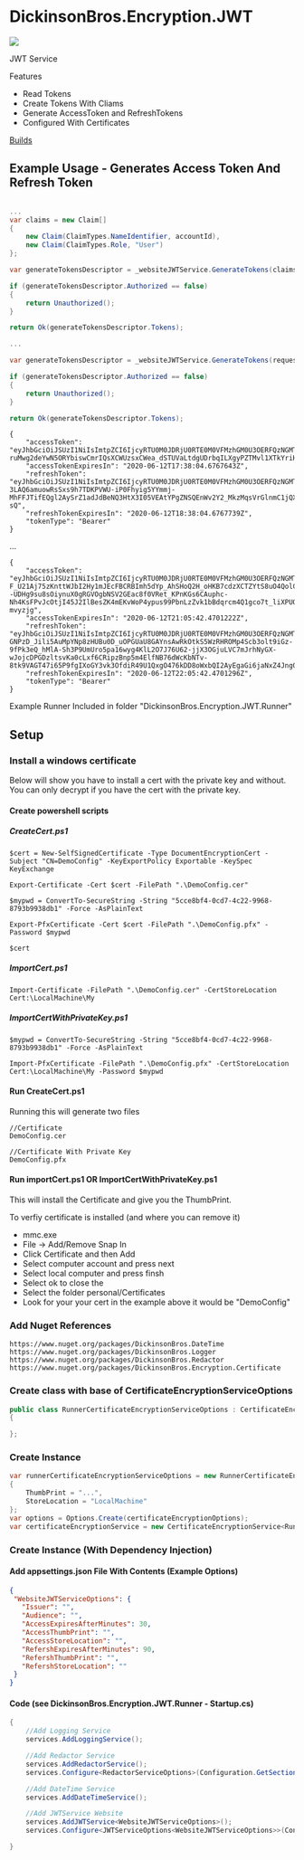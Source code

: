 # DickinsonBros.Encryption.JWT

<a href="https://www.nuget.org/packages/DickinsonBros.Encryption.JWT/">
    <img src="https://img.shields.io/nuget/v/DickinsonBros.Encryption.JWT">
</a>

JWT Service

Features
* Read Tokens
* Create Tokens With Cliams
* Generate AccessToken and RefreshTokens
* Configured With Certificates

<a href="https://dev.azure.com/marksamdickinson/DickinsonBros/_build?definitionScope=%5CDickinsonBros.Encryption.JWT">Builds</a>

<h2>Example Usage - Generates Access Token And Refresh Token</h2>

```C#

...
var claims = new Claim[]
{
    new Claim(ClaimTypes.NameIdentifier, accountId),
    new Claim(ClaimTypes.Role, "User")
};

var generateTokensDescriptor = _websiteJWTService.GenerateTokens(claims);

if (generateTokensDescriptor.Authorized == false)
{
    return Unauthorized();
}

return Ok(generateTokensDescriptor.Tokens);

...

var generateTokensDescriptor = _websiteJWTService.GenerateTokens(request.AccessToken, request.RefreshToken);

if (generateTokensDescriptor.Authorized == false)
{
    return Unauthorized();
}

return Ok(generateTokensDescriptor.Tokens);

```
    
    {
        "accessToken": "eyJhbGciOiJSUzI1NiIsImtpZCI6IjcyRTU0M0JDRjU0RTE0M0VFMzhGM0U3OERFQzNGMTQ1Q0E3ODI1QjIiLCJ0eXAiOiJKV1QifQ.eyJuYW1laWQiOiJEZW1vVXNlciIsInJvbGUiOiJVc2VyIiwibmJmIjoxNTkxOTgxNjg0LCJleHAiOjE1OTE5ODM0ODQsImlhdCI6MTU5MTk4MTY4NCwiaXNzIjoiQWNjb3VudCJ9.axwb-ruMwg2deYwN5ORYbiswCmrIQsXCWUzsxCWea_dSTUVaLtdgUDrbqILXgyPZTMvl1XTkYriHik75s5QErriw_TiL0a2C8I56PNyGaCSE0JeBPh3sv5VYrtEcXyATT7npvCL61GBsPpanOL51FgjNHGbGNUhLDKdrHuspitjYQn2N_r_zpJwlObcAC8k9nAZlWCXyODyontgO_wUBJhDU_1HtT9wjEAmY844T25FwihAIUbszK1pLOhNBEU7yw1H3RHGAJlvLI5HnMwZukEgbvP4u8_GT228l8XHBtsWJRJWazEtR4W8JH_FC9KkoSpDi4lroAoZo6zetJ07P_w",
        "accessTokenExpiresIn": "2020-06-12T17:38:04.6767643Z",
        "refreshToken": "eyJhbGciOiJSUzI1NiIsImtpZCI6IjcyRTU0M0JDRjU0RTE0M0VFMzhGM0U3OERFQzNGMTQ1Q0E3ODI1QjIiLCJ0eXAiOiJKV1QifQ.eyJuYW1laWQiOiJEZW1vVXNlciIsInJvbGUiOiJVc2VyIiwibmJmIjoxNTkxOTgxNjg0LCJleHAiOjE1OTE5ODcwODQsImlhdCI6MTU5MTk4MTY4NCwiaXNzIjoiQWNjb3VudCJ9.R0sJpt5zG624S41L2neAMqPkztzD703zwcqNgoGGZ5O8PtxNdROvr4hG6S_YqevSlZfuhu1M0tawCqm5UpGwEfVFK8jTNT7EkqqmNF28ggXte9j5uUAkk49HTv8J6m6ZihwcuQXm2kswom718YKajEDT4yqEdP0QfDB76IDk_6iFuKXUhGcXJCm2_H06_tWuorcNJfEfuO5zEAm5WLaHTmI4-3LAQ6amuowRsSxs9h7TDKPVWU-iP0Fhyig5YYmmj-MhFFJTifEQgl2AySrZ1adJdBeNQ3HtX3I05VEAtYPgZNSQEnWv2Y2_MkzMqsVrGlnmC1jQXdmjB4nNcdh-sQ",
        "refreshTokenExpiresIn": "2020-06-12T18:38:04.6767739Z",
        "tokenType": "Bearer"
    }
    
 ...
 
    {
        "accessToken": "eyJhbGciOiJSUzI1NiIsImtpZCI6IjcyRTU0M0JDRjU0RTE0M0VFMzhGM0U3OERFQzNGMTQ1Q0E3ODI1QjIiLCJ0eXAiOiJKV1QifQ.eyJuYW1laWQiOiJEZW1vVXNlciIsInJvbGUiOiJVc2VyIiwibmJmIjoxNTkxOTk0MTQyLCJleHAiOjE1OTE5OTU5NDIsImlhdCI6MTU5MTk5NDE0MiwiaXNzIjoiQWNjb3VudCIsImF1ZCI6IldlYnNpdGUifQ.Y2zUMMZaNZdMYZNuwespHSo-F_U21Aj75zKnttWJbI2Hy1mJEcFBCRBImh5dYp_AhSHoQ2H_oHKB7cdzXCTZYtS8uO4QolCF9ijsMPP_avRpV--UDHg9su8sOiynuX0gRGVOgbNSV2GEac8f0VRet_KPnKGs6CAuphc-Nh4KsFPvJcOtjI45J2IlBesZK4mEKvWoP4ypus99PbnLzZvk1bBdqrcm4Q1gco7t_liXPUOfjk7Q9WScfB5U6bzseWTIlDlrlXW5_9nqMfj_uHV3oZo9qHToTA_FVWbBMfGnmEF4dlV6OwAmPxMRUQIL6aSzr20EoPG2gsxAC2R-mvyzjg",
        "accessTokenExpiresIn": "2020-06-12T21:05:42.4701222Z",
        "refreshToken": "eyJhbGciOiJSUzI1NiIsImtpZCI6IjcyRTU0M0JDRjU0RTE0M0VFMzhGM0U3OERFQzNGMTQ1Q0E3ODI1QjIiLCJ0eXAiOiJKV1QifQ.eyJuYW1laWQiOiJEZW1vVXNlciIsInJvbGUiOiJVc2VyIiwibmJmIjoxNTkxOTk0MTQyLCJleHAiOjE1OTE5OTk1NDIsImlhdCI6MTU5MTk5NDE0MiwiaXNzIjoiQWNjb3VudCIsImF1ZCI6IldlYnNpdGUifQ.YBmTeM_gUePnl-GNPzD_Jili5AuMpYNp8zHUBu0D_uOPGUaU8GAYnsAwRkOtkS5WzRHROMp4Scb3olt9iGz-9fPk3eQ_hMlA-Sh3P9UmUro5pa16wyg4KlL2O7J76U62-jjX3OGjuLVC7mJrhNyGX-wJojcDPGDzltsvKa0cLxf6CRipzBnp5m4ElfNB76dWcKbNTv-8tk9VAGT47i65P9fgIXoGY3vk3OfdiR49U1QxgO476kDD8oWxbQI2AyEgaGi6jaNxZ4Jng0FFdeKjmNEQv8QIQCVj4XkHiD25HWFoCOapVAs20CoCecUSjUBotaOg4nlXaV8Ff0AinuQ1UQ",
        "refreshTokenExpiresIn": "2020-06-12T22:05:42.4701296Z",
        "tokenType": "Bearer"
    }

Example Runner Included in folder "DickinsonBros.Encryption.JWT.Runner"

<h2>Setup</h2>

<h3>Install a windows certificate</h3>

Below will show you have to install a cert with the private key and without.
You can only decrypt if you have the cert with the private key.

<h4>Create powershell scripts</h3>

<h5>CreateCert.ps1</h5>
    
    $cert = New-SelfSignedCertificate -Type DocumentEncryptionCert -Subject "CN=DemoConfig" -KeyExportPolicy Exportable -KeySpec KeyExchange

    Export-Certificate -Cert $cert -FilePath ".\DemoConfig.cer"

    $mypwd = ConvertTo-SecureString -String "5cce8bf4-0cd7-4c22-9968-8793b9938db1" -Force -AsPlainText

    Export-PfxCertificate -Cert $cert -FilePath ".\DemoConfig.pfx" -Password $mypwd

    $cert

<h5>ImportCert.ps1</h5>

    Import-Certificate -FilePath ".\DemoConfig.cer" -CertStoreLocation Cert:\LocalMachine\My
    
<h5>ImportCertWithPrivateKey.ps1</h5>

    $mypwd = ConvertTo-SecureString -String "5cce8bf4-0cd7-4c22-9968-8793b9938db1" -Force -AsPlainText

    Import-PfxCertificate -FilePath ".\DemoConfig.pfx" -CertStoreLocation Cert:\LocalMachine\My -Password $mypwd
    
<h4>Run CreateCert.ps1</h3>

Running this will generate two files

    //Certificate
    DemoConfig.cer
    
    //Certificate With Private Key
    DemoConfig.pfx

<h4>Run importCert.ps1 OR ImportCertWithPrivateKey.ps1</h3>

This will install the Certificate and give you the ThumbPrint.

To verfiy certificate is installed (and where you can remove it)
* mmc.exe
* File -> Add/Remove Snap In
* Click Certificate and then Add
* Select computer account and press next
* Select local computer and press finsh
* Select ok to close the 
* Select the folder personal/Certificates
* Look for your your cert in the example above it would be "DemoConfig"

<h3>Add Nuget References</h3>

    https://www.nuget.org/packages/DickinsonBros.DateTime
    https://www.nuget.org/packages/DickinsonBros.Logger
    https://www.nuget.org/packages/DickinsonBros.Redactor
    https://www.nuget.org/packages/DickinsonBros.Encryption.Certificate

<h3>Create class with base of CertificateEncryptionServiceOptions</h3>

```c#
public class RunnerCertificateEncryptionServiceOptions : CertificateEncryptionServiceOptions
{

};
```
<h3>Create Instance</h3>

```c#
var runnerCertificateEncryptionServiceOptions = new RunnerCertificateEncryptionServiceOptions
{
    ThumbPrint = "...",
    StoreLocation = "LocalMachine"
};
var options = Options.Create(certificateEncryptionOptions);
var certificateEncryptionService = new CertificateEncryptionService<RunnerCertificateEncryptionServiceOptions>(options);

```

<h3>Create Instance (With Dependency Injection)</h3>

<h4>Add appsettings.json File With Contents (Example Options)</h4>

 ```json  
{
  "WebsiteJWTServiceOptions": {
    "Issuer": "",
    "Audience": "",
    "AccessExpiresAfterMinutes": 30,
    "AccessThumbPrint": "",
    "AccessStoreLocation": "",
    "RefershExpiresAfterMinutes": 90,
    "RefershThumbPrint": "",
    "RefershStoreLocation": ""
  }
}

 ```    
<h4>Code (see DickinsonBros.Encryption.JWT.Runner - Startup.cs)</h4>

```c#
{
    //Add Logging Service
    services.AddLoggingService();

    //Add Redactor Service
    services.AddRedactorService();
    services.Configure<RedactorServiceOptions>(Configuration.GetSection(nameof(RedactorServiceOptions)));

    //Add DateTime Service
    services.AddDateTimeService();

    //Add JWTService Website
    services.AddJWTService<WebsiteJWTServiceOptions>();
    services.Configure<JWTServiceOptions<WebsiteJWTServiceOptions>>(Configuration.GetSection(nameof(WebsiteJWTServiceOptions)));

}
```
